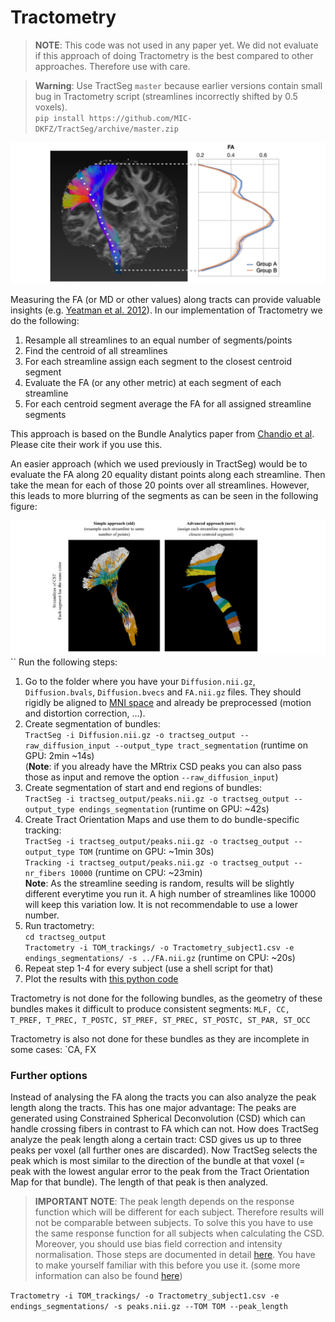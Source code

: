 # Tractometry

> **NOTE**: This code was not used in any paper yet. We did not evaluate if this approach of doing Tractometry is
 the best compared to other approaches. Therefore use with care.  
 
> **Warning**: Use TractSeg `master` because earlier versions contain small bug in Tractometry script (streamlines 
incorrectly shifted by 0.5 voxels).  
`pip install https://github.com/MIC-DKFZ/TractSeg/archive/master.zip`

![Tractometry concept figure](Tractometry_concept1.png)

Measuring the FA (or MD or other values) along tracts can provide valuable insights (e.g. [Yeatman et al. 2012](https://journals.plos.org/plosone/article?id=10.1371/journal.pone.0049790)).
In our implementation of Tractometry we do the following:
1. Resample all streamlines to an equal number of segments/points
2. Find the centroid of all streamlines
3. For each streamline assign each segment to the closest centroid segment
4. Evaluate the FA (or any other metric) at each segment of each streamline
5. For each centroid segment average the FA for all assigned streamline segments  

This approach is based on the Bundle Analytics paper from 
[Chandio et al](https://ww5.aievolution.com/hbm1901/index.cfm?do=abs.viewAbs&abs=1914). Please cite their work if you
use this.

An easier approach (which we used previously in TractSeg) would be to evaluate the FA along 20 equality distant 
points along each streamline. Then take the mean for each of those 20 points over all streamlines. However, this 
leads to more blurring of the segments as can be seen in the following figure:

![Tractometry methods comparison figure](Compare_tractometry_methods.png)
``
Run the following steps:
1. Go to the folder where you have your `Diffusion.nii.gz`, `Diffusion.bvals`, `Diffusion.bvecs` and `FA.nii.gz` files. 
They should rigidly be aligned to [MNI space](https://github.com/MIC-DKFZ/TractSeg#aligning-image-to-mni-space) and 
already be preprocessed (motion and distortion correction, ...).
2. Create segmentation of bundles:  
`TractSeg -i Diffusion.nii.gz -o tractseg_output --raw_diffusion_input --output_type tract_segmentation` (runtime on 
GPU: 2min ~14s)  
(**Note**: if you already have the MRtrix CSD peaks you can also pass those as input and remove the option `--raw_diffusion_input`)
3. Create segmentation of start and end regions of bundles:  
`TractSeg -i tractseg_output/peaks.nii.gz -o tractseg_output --output_type endings_segmentation` (runtime on GPU: ~42s)
4. Create Tract Orientation Maps and use them to do bundle-specific tracking:  
`TractSeg -i tractseg_output/peaks.nii.gz -o tractseg_output --output_type TOM` (runtime on GPU: ~1min 30s)  
`Tracking -i tractseg_output/peaks.nii.gz -o tractseg_output --nr_fibers 10000` (runtime on CPU: ~23min)  
 **Note**: As the streamline seeding is random, results will be slightly different everytime you run it. 
 A high number of streamlines like 10000 will keep this variation low. It is not recommendable to use a lower number.
5. Run tractometry:  
`cd tractseg_output`  
`Tractometry -i TOM_trackings/ -o Tractometry_subject1.csv -e endings_segmentations/ -s ../FA.nii.gz` (runtime on CPU: ~20s)  
6. Repeat step 1-4 for every subject (use a shell script for that)
7. Plot the results with [this python code](../examples/plot_tractometry_results.ipynb)

Tractometry is not done for the following bundles, as the geometry of these bundles makes it difficult to produce 
consistent segments:
`MLF, CC, T_PREF, T_PREC, T_POSTC, ST_PREF, ST_PREC, ST_POSTC, ST_PAR, ST_OCC`

Tractometry is also not done for these bundles as they are incomplete in some cases: `CA, FX

### Further options   
Instead of analysing the FA along the tracts you can also analyze the peak length along the tracts. 
This has one major advantage: The peaks are generated using Constrained Spherical Deconvolution (CSD) 
which can handle crossing fibers in contrast to FA which can not. How does TractSeg analyze the peak 
length along a certain tract:
CSD gives us up to three peaks per voxel (all further ones are discarded). 
Now TractSeg selects the peak which is most similar to the direction of the bundle at that voxel 
(= peak with the lowest angular error to the peak from the Tract Orientation Map for that bundle). 
The length of that peak is then analyzed.  
> **IMPORTANT NOTE**: The peak length depends on the response function which will be different for each subject.
Therefore results will not be comparable between subjects. To solve this you have to use the same response function
for all subjects when calculating the CSD. Moreover, you should use bias field correction and intensity normalisation. 
Those steps are documented in detail 
[here](https://mrtrix.readthedocs.io/en/latest/fixel_based_analysis/st_fibre_density_cross-section.html).
You have to make yourself familiar with this before you use it. (some more information can also be found 
[here](https://github.com/MIC-DKFZ/TractSeg/issues/42))

`Tractometry -i TOM_trackings/ -o Tractometry_subject1.csv -e endings_segmentations/ -s peaks.nii.gz --TOM TOM --peak_length`